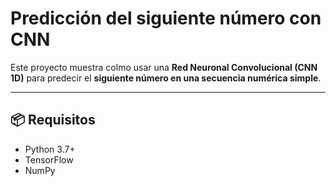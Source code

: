 # Predicción del siguiente número con CNN 

Este proyecto muestra colmo usar una **Red Neuronal Convolucional (CNN 1D)** para predecir el **siguiente número en una secuencia numérica simple**.

---

## 📦 Requisitos

- Python 3.7+
- TensorFlow
- NumPy